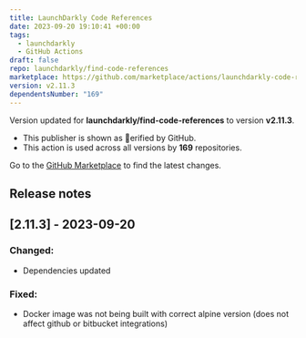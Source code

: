 ```yaml
---
title: LaunchDarkly Code References
date: 2023-09-20 19:10:41 +00:00
tags:
  - launchdarkly
  - GitHub Actions
draft: false
repo: launchdarkly/find-code-references
marketplace: https://github.com/marketplace/actions/launchdarkly-code-references
version: v2.11.3
dependentsNumber: "169"
---
```



Version updated for **launchdarkly/find-code-references** to version **v2.11.3**.
- This publisher is shown as erified by GitHub.
- This action is used across all versions by **169** repositories.

Go to the [GitHub Marketplace](https://github.com/marketplace/actions/launchdarkly-code-references) to find the latest changes.

## Release notes

## [2.11.3] - 2023-09-20
### Changed:
- Dependencies updated

### Fixed:
- Docker image was not being built with correct alpine version (does not affect github or bitbucket integrations)
